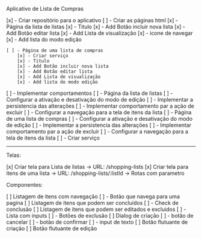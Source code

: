 Aplicativo de Lista de Compras

[x] - Criar repositório para o aplicativo
[ ] - Criar as páginas html
    [x] - Página da lista de listas
        [x] - Titulo
        [x] - Add Botão incluir nova lista
        [x] - Add Botão editar lista
        [x] - Add Lista de visualização
         [x] - icone de navegar
        [x] - Add lista do modo edição

            
    [ ] - Página de uma lista de compras
        [x] - Criar serviço 
        [x] - Titulo
        [x] - Add Botão incluir nova lista
        [x] - Add Botão editar lista
        [x] - Add Lista de visualização
        [x] - Add lista do modo edição
            
[ ] - Implementar comportamentos
    [ ] - Página da lista de listas
        [ ] - Configurar a ativação e desativação do modo de edição
        [ ] - Implementar a persistencia das alterações
        [ ] - Implementar comportamento par a ação de excluir
        [ ] - Configurar a navegação para a tela de itens da lista
    [ ] - Página de uma lista de compras
        [ ] - Configurar a ativação e desativação do modo de edição
        [ ] - Implementar a persistencia das alterações
        [ ] - Implementar comportamento par a ação de excluir
        [ ] - Configurar a navegação para a tela de itens da lista
        [ ] - Criar serviço

----------


Telas:

 [x] Criar tela para Lista de listas
  -> URL: /shopping-lists
 [x] Criar tela para itens de uma lista
  -> URL: /shopping-lists/:listId
    -> Rotas com parametro

 Componentes:

 [ ] Listagem de itens com navegação
    [ ] - Botão que navega para uma pagina
 [ ] Listagem de itens que podem ser concluídos
    [ ] - Check de conclusão
 [ ] Listagem de itens que podem ser editados e excluidos
    [ ] - Lista com inputs
    [ ] - Botões de exclusão
 [ ] Dialog de criação
    [ ] - botão de cancelar
    [ ] - botão de confirmar
    [ ] - input de texto
 [ ] Botão flutuante de criação
 [ ] Botão flutuante de edição